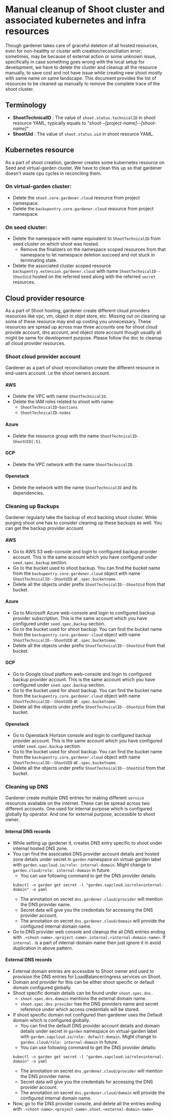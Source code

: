 # Manual cleanup of Shoot cluster and associated kubernetes and infra resources

Though gardener takes care of graceful deletion of all hosted resources, even for non-healthy or cluster with creation/reconciliation error; sometimes, may be because of external action or some unknown issue, specifically in case something goes wrong with the local setup for development, we have to delete the cluster and cleanup all the resource manually, to save cost and not have issue while creating new shoot mostly with same name on same landscape. This document provides the list of resources to be cleaned up manually to remove the complete trace of the shoot cluster.

## Terminology

- __ShootTechnicalID__ : The value of `shoot.status.technicalID` in shoot resource YAML, typically equals to _"shoot--[project-name]--[shoot-name]"_
- __ShootUid__ : The value of `shoot.status.uid` in shoot resource YAML.

## Kubernetes resource
As a part of shoot creation, gardener creates some kubernetes resource on Seed and virtual-garden cluster. We have to clean this up so that gardener doesn't waste cpu cycles in reconciling them.

### On virtual-garden cluster:
- Delete the `shoot.core.gardener.cloud` resource from project namespace.
- Delete the `backupentry.core.gardener.cloud` resource from project namespace.

### On seed cluster:
- Delete the namespace with name equivalent to `ShootTechnicalID` from seed cluster on which shoot was hosted.
    - Remove the finalizers on the namespace scoped resources from that namespace to let namespace deletion succeed and not stuck in terminating state.
- Delete the associated cluster scoped resource `backupentry.extension.gardener.cloud` with name `ShootTechnicalID--ShootUid` hosted on the referred seed along with the referred `secret` resources.

## Cloud provider resource

As a part of Shoot hosting, gardener create different cloud providers resources like vpc, vm, object in objet store, etc. Missing out on cleaning up some of these resource may end up costing you unnecessary. These resources are spread up across max three accounts one for shoot cloud provide account, dns account, and object store account though usually all might be same for development purpose. Please follow the doc to cleanup all cloud provider resources.

### Shoot cloud provider account

Gardener as a part of shoot reconciliation create the different resource in end-users account. i.e the shoot owners account.

#### AWS
- Delete the VPC with name `ShootTechnicalID`.
- Delete the IAM roles related to shoot with name:
    - `ShootTechnicalID-bastions`
    - `ShootTechnicalID-nodes`

#### Azure
- Delete the resource group with the name `ShootTechnicalID-ShootUID[:5]`.

#### GCP
- Delete the VPC network with the name `ShootTechnicalID`.

#### Openstack
- Delete the network with the name `ShootTechnicalID` and its dependencies.


### Cleaning up Backups

Gardener regularly take the backup of etcd backing shoot cluster.
While purging shoot one has to consider cleaning up these backups as well.
You can get the backup provider account

#### AWS
- Go to AWS S3 web-console and login to configured backup provider account. This is the same account which you have configured under `seed.spec.backup` section.
- Go to the bucket used to shoot backup. You can find the bucket name from the `backupentry.core.gardener.cloud` object with name `ShootTechnicalID--ShootUID` at `.spec.bucketname`.
- Delete all the objects under prefix `ShootTechnicalID--ShootUid` from that bucket.

#### Azure
- Go to Microsoft Azure web-console and login to configured backup provider subscription. This is the same account which you have configured under `seed.spec.backup` section.
- Go to the bucket used for shoot backup. You can find the bucket name from the `backupentry.core.gardener.cloud` object with name `ShootTechnicalID--ShootUID` at `.spec.bucketname`.
- Delete all the objects under prefix `ShootTechnicalID--ShootUid` from that bucket.

#### GCP

- Go to Google cloud platform web-console and login to configured backup provider account. This is the same account which you have configured under `seed.spec.backup` section.
- Go to the bucket used for shoot backup. You can find the bucket name from the `backupentry.core.gardener.cloud` object with name `ShootTechnicalID--ShootUID` at `.spec.bucketname`.
- Delete all the objects under prefix `ShootTechnicalID--ShootUid` from that bucket.

#### Openstack

- Go to Openstack Horizon console and login to configured backup provider account. This is the same account which you have configured under `seed.spec.backup` section.
- Go to the bucket used for shoot backup. You can find the bucket name from the `backupentry.core.gardener.cloud` object with name `ShootTechnicalID--ShootUID` at `.spec.bucketname`.
- Delete all the objects under prefix `ShootTechnicalID--ShootUid` from that bucket.

### Cleaning up DNS

Gardener create multiple DNS entries for making different `service` resources available on the internet. These can be spread across two different accounts. One used for internal purpose which is configured globally by operator. And one for external purpose, accessible to shoot owner.

#### Internal DNS records
- While setting up gardener it, creates DNS entry specific to shoot under internal hosted DNS zone.
- You can find the associated DNS provider account details and hosted zone details under secret in `garden` namespace on virtual-garden label with  `garden.sapcloud.io/role: internal-domain`. Might change to `garden.cloud/role: internal-domain` in future.
    - You can use following command to get the DNS provider details:
    ```console
    kubectl -n garden get secret -l "garden.sapcloud.io/role=internal-domain" -o yaml
    ```
    - The annotation on secret `dns.gardener.cloud/provider` will mention the DNS provider name.
    - Secret data will give you the credentials for accessing the DNS provider account.
    - The annotation on secret `dns.gardener.cloud/domain` will provide the configured internal domain name.
- Go to DNS provider web console and cleanup the all DNS entries ending with `.<shoot-name>.<project-name>.internal.<internal-domain-name>`. If `internal.` is a part of internal-domain-name then just ignore it in avoid duplication in above pattern.

#### External DNS records
- External domain entries are accessible to Shoot owner and used to provision the DNS entries for LoadBalancer/ingress services on Shoot.
- Domain and provider for this can be either shoot specific or default domain configured globally.
- Shoot specific domain details can be found under `shoot.spec.dns.`
    - `shoot.spec.dns.domain` mentions the external domain name.
    - `shoot.spec.dns.provider` has the DNS providers name and secret reference under which access credentials will be stored.
- If shoot specific domain not configured then gardener uses the Default domain which is configured globally.
    - You can find the default DNS provider account details and domain details under secret in `garden` namespace on virtual-garden label with  `garden.sapcloud.io/role: default-domain`. Might change to `garden.cloud/role: internal-domain` in future.
    - You can use following command to get the DNS provider details:
    ```console
    kubectl -n garden get secret -l "garden.sapcloud.io/role=internal-domain" -o yaml
    ```
    - The annotation on secret `dns.gardener.cloud/provider` will mention the DNS provider name.
    - Secret data will give you the credentials for accessing the DNS provider account.
    - The annotation on secret `dns.gardener.cloud/domain` will provide the configured internal domain name.
- Now, go to the DNS provider console, and delete all the entries ending with `.<shoot-name>.<project-name>.shoot.<external-domain-name>`
